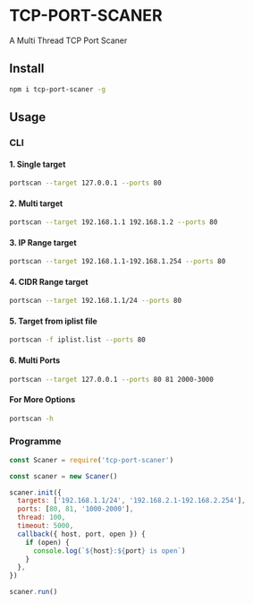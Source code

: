 # TCP-PORT-SCANER

A Multi Thread TCP Port Scaner

## Install

```bash
npm i tcp-port-scaner -g
```

## Usage

### CLI

#### 1. Single target

```bash
portscan --target 127.0.0.1 --ports 80
```

#### 2. Multi target

```bash
portscan --target 192.168.1.1 192.168.1.2 --ports 80
```

#### 3. IP Range target

```bash
portscan --target 192.168.1.1-192.168.1.254 --ports 80
```

#### 4. CIDR Range target

```bash
portscan --target 192.168.1.1/24 --ports 80
```

#### 5. Target from iplist file

```bash
portscan -f iplist.list --ports 80
```

#### 6. Multi Ports

```bash
portscan --target 127.0.0.1 --ports 80 81 2000-3000
```

#### For More Options

```bash
portscan -h
```

### Programme

```javascript
const Scaner = require('tcp-port-scaner')

const scaner = new Scaner()

scaner.init({
  targets: ['192.168.1.1/24', '192.168.2.1-192.168.2.254'],
  ports: [80, 81, '1000-2000'],
  thread: 100,
  timeout: 5000,
  callback({ host, port, open }) {
    if (open) {
      console.log(`${host}:${port} is open`)
    }
  },
})

scaner.run()
```
